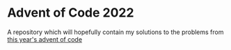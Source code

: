 # Advent of Code 2022
A repository which will hopefully contain my solutions to the problems from [this year's advent of code](https://adventofcode.com/2022)

